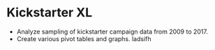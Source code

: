 # Kickstarter XL
- Analyze sampling of kickstarter campaign data from 2009 to 2017.
- Create various pivot tables and graphs.
ladsifh